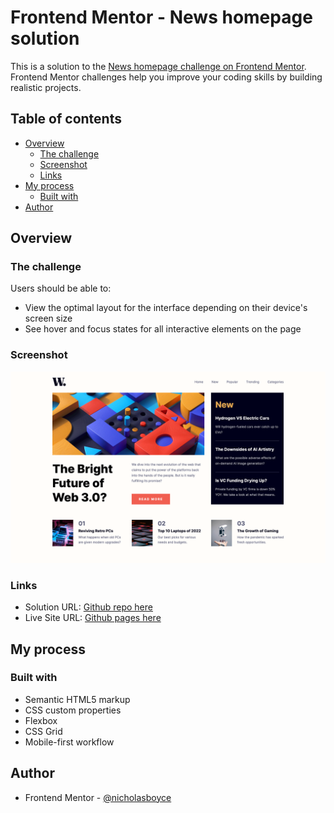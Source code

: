 # Frontend Mentor - News homepage solution

This is a solution to the [News homepage challenge on Frontend Mentor](https://www.frontendmentor.io/challenges/news-homepage-H6SWTa1MFl). Frontend Mentor challenges help you improve your coding skills by building realistic projects. 

## Table of contents

- [Overview](#overview)
  - [The challenge](#the-challenge)
  - [Screenshot](#screenshot)
  - [Links](#links)
- [My process](#my-process)
  - [Built with](#built-with)
- [Author](#author)


## Overview

### The challenge

Users should be able to:

- View the optimal layout for the interface depending on their device's screen size
- See hover and focus states for all interactive elements on the page

### Screenshot

![](./screenshot.png)

### Links

- Solution URL: [Github repo here](https://github.com/nicholasboyce/news-homepage-main)
- Live Site URL: [Github pages here](https://nicholasboyce.github.io/news-homepage-main)

## My process

### Built with

- Semantic HTML5 markup
- CSS custom properties
- Flexbox
- CSS Grid
- Mobile-first workflow

## Author

- Frontend Mentor - [@nicholasboyce](https://www.frontendmentor.io/profile/nicholasboyce)
